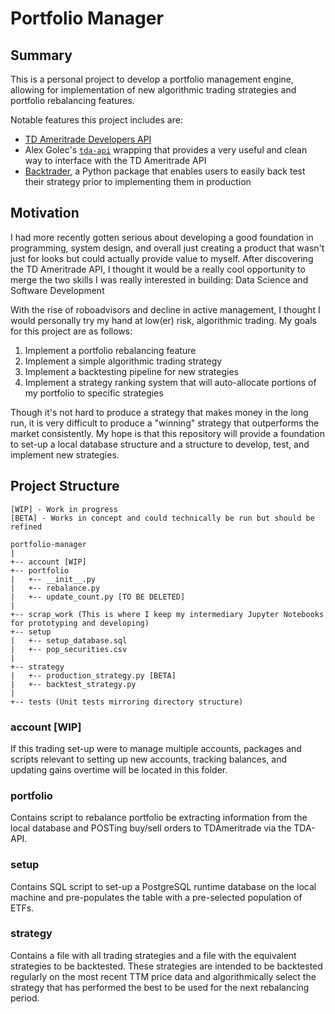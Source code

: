 # Portfolio Manager

## Summary
This is a personal project to develop a portfolio management engine, allowing for implementation of new algorithmic trading strategies and portfolio rebalancing features. 

Notable features this project includes are:
- [TD Ameritrade Developers API](https://developer.tdameritrade.com/apis)
- Alex Golec's [`tda-api`](https://github.com/alexgolec/tda-api) wrapping that provides a very useful and clean way to interface with the TD Ameritrade API
- [Backtrader](https://github.com/mementum/backtrader), a Python package that enables users to easily back test their strategy prior to implementing them in production

## Motivation
I had more recently gotten serious about developing a good foundation in programming, system design, and overall just creating a product that wasn't just for looks but could actually provide value to myself. After discovering the TD Ameritrade API, I thought it would be a really cool opportunity to merge the two skills I was really interested in building: Data Science and Software Development

With the rise of roboadvisors and decline in active management, I thought I would personally try my hand at low(er) risk, algorithmic trading. My goals for this project are as follows:

1. Implement a portfolio rebalancing feature
2. Implement a simple algorithmic trading strategy
3. Implement a backtesting pipeline for new strategies
4. Implement a strategy ranking system that will auto-allocate portions of my portfolio to specific strategies

Though it's not hard to produce a strategy that makes money in the long run, it is very difficult to produce a "winning" strategy that outperforms the market consistently. My hope is that this repository will provide a foundation to set-up a local database structure and a structure to develop, test, and implement new strategies.

## Project Structure

```
[WIP] - Work in progress
[BETA] - Works in concept and could technically be run but should be refined

portfolio-manager
|
+-- account [WIP]
+-- portfolio
|   +-- __init__.py
|   +-- rebalance.py
|   +-- update_count.py [TO BE DELETED]
|
+-- scrap_work (This is where I keep my intermediary Jupyter Notebooks for prototyping and developing)
+-- setup
|   +-- setup_database.sql
|   +-- pop_securities.csv
|
+-- strategy
|   +-- production_strategy.py [BETA]
|   +-- backtest_strategy.py
|
+-- tests (Unit tests mirroring directory structure)
```

### account [WIP]
If this trading set-up were to manage multiple accounts, packages and scripts relevant to setting up new accounts, tracking balances, and updating gains overtime will be located in this folder.

### portfolio
Contains script to rebalance portfolio be extracting information from the local database and POSTing buy/sell orders to TDAmeritrade via the TDA-API.

### setup
Contains SQL script to set-up a PostgreSQL runtime database on the local machine and pre-populates the table with a pre-selected population of ETFs.

### strategy
Contains a file with all trading strategies and a file with the equivalent strategies to be backtested. These strategies are intended to be backtested regularly on the most recent TTM price data and algorithmically select the strategy that has performed the best to be used for the next rebalancing period.
